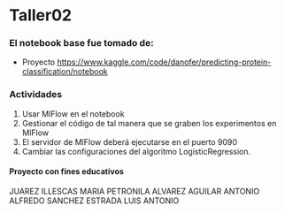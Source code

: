 # Taller02
### El notebook base fue tomado de:

* Proyecto https://www.kaggle.com/code/danofer/predicting-protein-classification/notebook

### Actividades
1. Usar MlFlow en el notebook
2. Gestionar el código de tal manera que se graben los experimentos en MlFlow
3. El servidor de MlFlow deberá ejecutarse en el puerto 9090
4. Cambiar las configuraciones del algoritmo LogisticRegression.


#### Proyecto con fines educativos

JUAREZ ILLESCAS MARIA PETRONILA
ALVAREZ AGUILAR ANTONIO ALFREDO
SANCHEZ ESTRADA LUIS ANTONIO